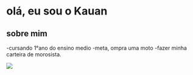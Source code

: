 # olá, eu sou o Kauan

## sobre mim 
-cursando 1°ano do ensino medio
-meta, ompra uma moto
-fazer minha carteira de morosista.

![](https://i.pinimg.com/736x/af/ea/cc/afeacc0a99f79d098a1c7053e3e6afac.jpg)
